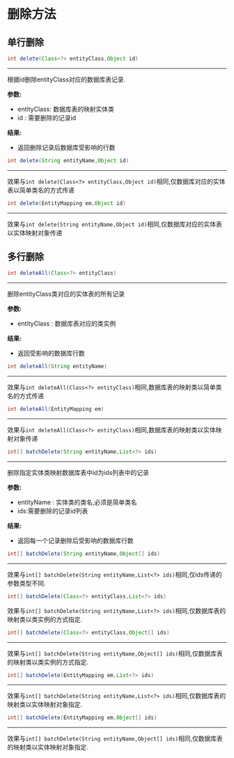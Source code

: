 # 删除方法

## <a id="single_delete"></a>单行删除

<!--sec data-title="delete(Class &lt; ? &gt; entityClass,Object id)" data-id="delete1" data-show=true ces-->

```java
int delete(Class<?> entityClass,Object id)
```

------

根据id删除entityClass对应的数据库表记录.

**参数:**

* entityClass: 数据库表的映射实体类
* id : 需要删除的记录id

**结果:**

* 返回删除记录后数据库受影响的行数

<!--endsec-->

<!--sec data-title="delete(String entityName,Object id)" data-id="delete2" data-show=true ces-->

```java
int delete(String entityName,Object id)
```

------

效果与`int delete(Class<?> entityClass,Object id)`相同,仅数据库对应的实体表以简单类名的方式传递

<!--endsec-->

<!--sec data-title="delete(EntityMapping em,Object id)" data-id="delete3" data-show=true ces-->

```java
int delete(EntityMapping em,Object id)
```

------

效果与`int delete(String entityName,Object id)`相同,仅数据库对应的实体表以实体映射对象传递

<!--endsec-->

## <a id="multi_delete"></a>多行删除

<!--sec data-title="deleteAll(Class &lt; ? &gt; entityClass)" data-id="deleteAll1" data-show=true ces-->

```java
int deleteAll(Class<?> entityClass)
```

------

删除entityClass类对应的实体表的所有记录

**参数:**

* entityClass : 数据库表对应的类实例

**结果:**

* 返回受影响的数据库行数

<!--endsec-->

<!--sec data-title="deleteAll(String entityName)" data-id="deleteAll2" data-show=true ces-->

```java
int deleteAll(String entityName)
```

------

效果与`int deleteAll(Class<?> entityClass)`相同,数据库表的映射类以简单类名的方式传递

<!--endsec-->

<!--sec data-title="deleteAll(EntityMapping em)" data-id="deleteAll3" data-show=true ces-->

```java
int deleteAll(EntityMapping em)
```

------

效果与`int deleteAll(Class<?> entityClass)`相同,数据库表的映射类以实体映射对象传递

<!--endsec-->

<!--sec data-title="batchDelete(String entityName,List &lt; ? &gt; ids)" data-id="batchDelete1" data-show=true ces-->

```java
int[] batchDelete(String entityName,List<?> ids)
```

------

删除指定实体类映射数据库表中id为ids列表中的记录

**参数:**

* entityName : 实体类的类名,必须是简单类名
* ids:需要删除的记录id列表

**结果:**

* 返回每一个记录删除后受影响的数据库行数

<!--endsec-->

<!--sec data-title="batchDelete(String entityName,Object[] ids)" data-id="batchDelete2" data-show=true ces-->

```java
int[] batchDelete(String entityName,Object[] ids)
```

------

效果与`int[] batchDelete(String entityName,List<?> ids)`相同,仅ids传递的参数类型不同.

<!--endsec-->

<!--sec data-title="batchDelete(Class &lt; ? &gt; entityClass,List &lt; ? &gt; ids)" data-id="batchDelete3" data-show=true ces-->

```java
int[] batchDelete(Class<?> entityClass,List<?> ids)
```

效果与`int[] batchDelete(String entityName,List<?> ids)`相同,仅数据库表的映射类以类实例的方式指定.

<!--endsec-->

<!--sec data-title="batchDelete(Class &lt; ? &gt; entityClass,Object[] ids)" data-id="batchDelete4" data-show=true ces-->

```java
int[] batchDelete(Class<?> entityClass,Object[] ids)
```

------

效果与`int[] batchDelete(String entityName,Object[] ids)`相同,仅数据库表的映射类以类实例的方式指定.

<!--endsec-->

<!--sec data-title="batchDelete(EntityMapping em,List &lt; ? &gt; ids)" data-id="batchDelete5" data-show=true ces-->

```java
int[] batchDelete(EntityMapping em,List<?> ids)
```

------

效果与`int[] batchDelete(String entityName,List<?> ids)`相同,仅数据库表的映射类以实体映射对象指定.

<!--endsec-->

<!--sec data-title="batchDelete(EntityMapping em,Object[] ids)" data-id="batchDelete6" data-show=true ces-->

```java
int[] batchDelete(EntityMapping em,Object[] ids)
```

------

效果与`int[] batchDelete(String entityName,Object[] ids)`相同,仅数据库表的映射类以实体映射对象指定.

<!--endsec-->
